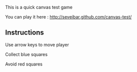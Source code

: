 This is a quick canvas test game

You can play it here : http://seveibar.github.com/canvas-test/

## Instructions ##

Use arrow keys to move player

Collect blue squares

Avoid red squares

